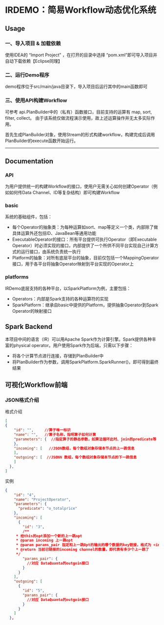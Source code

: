 # IRDEMO：简易Workflow动态优化系统

## Usage
### **一、导入项目 & 加载依赖**
使用IDEA的 “Import Project” ，在打开的目录中选择 “pom.xml”即可导入项目并自动下载依赖【Eclipse同理】

### **二、运行Demo程序**
demo程序位于src/main/java目录下，导入项目后运行其中的main函数即可

### **三、使用API构建Workflow**
可参考 api.PlanBuilder中的（私有）函数接口，目前支持的运算有 map, sort, filter, collect。
由于该系统仅做流程演示使用，故上述运算操作并无太多实际作用。

首先生成PlanBuilder对象，使用Stream的形式构建workflow，构建完成后调用PlanBuilder的execute函数开始运行。

-------

## Documentation
### **API**
为用户提供统一的构建Workflow的接口，使用户无需关心如何创建Operator（例如如何传Data Channel、ID等复杂结构）即可构建Workflow

### **basic**
系统的基础组件，包括：
* 每个Operator的抽象类：为每种运算如sort、map等定义一个类，内部除了做具体运算外还包括ID、JavaBean等通用功能
* ExecutableOperator的接口：所有平台提供可执行Operator（即Executable Operator）时必须实现的接口，内部提供了一个所供不同平台实现自己计算方式的运行接口，由系统负责统一执行
* Platform的抽象：对所有底层平台的抽象，目前仅包括一个MappingOperator接口，用于各平台将抽象Operator映射到平台实现的Operator上

### **platforms**
IRDemo底层支持的各种平台，以SparkPlatform为例，主要包括：
* Operators：内部是Spark支持的各种运算符的实现
* SparkPlatform：继承自basic中提供的Platform，提供抽象Operator到Spark Operator的映射接口


## Spark Backend
本项目中间的语言（IR）可以用Apache Spark作为计算引擎。Spark提供各种丰富的physical operator。用户使用Spark作为后端，只需以下步骤：
* 将各个计算节点进行连接，存储到PlanBuilder中
* 将PlanBuilder作为参数，调用SparkPlatform.SparkRunner()，即可得到最终结果

## 可视化Workflow前端
### JSON格式介绍
格式介绍
```JSON
[
{
    "id": "",     //算子唯一标识
    "name": "",   //算子名称，指明算子如何计算
    "parameters": {  //指定算子的静态参数，如算法循环此时、join的predicate等
    },
    "incoming": [   //JSON数组，每个数组对象存储本节点的上一跳信息
    ],
    "outgoing": [  //JSONN 数组，每个数组对象存储本节点的下一跳信息
    ]
  },
]
```

实例
```json
{
    "id": "4",
    "name": "ProjectOperator",
    "parameters": {
      "predicate": "o_totalprice"
    },
    "incoming": [
      {
        "id": "3",
        /**
     * 给this的opt添加一个新的上一跳opt
     * @param incoming 上一跳opt
     * @param params_pair 指定和上一跳Opt的输出的哪个数据的key链接，格式为 <incoming.output_key, this.input_key>；为null时默认拿到其所有的输出
     * @return 当前已链接的incoming channel的数量，即代表有多少个上一跳了
     */
        "params_pair": {
          //对应 DataQuanta的outgoin接口
        }
      }
    ],
    "outgoing": [
      {
        "id": "5",
        "params_pair": {
          //对应 DataQuanta的outgoin接口
        }
      }
    ]
  },
```



